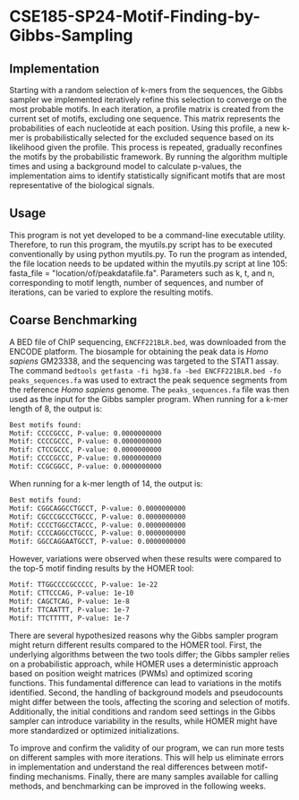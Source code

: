 # CSE185-SP24-Motif-Finding-by-Gibbs-Sampling
## Implementation
Starting with a random selection of k-mers from the sequences, the Gibbs sampler we implemented iteratively refine this selection to converge on the most probable motifs. In each iteration, a profile matrix is created from the current set of motifs, excluding one sequence. This matrix represents the probabilities of each nucleotide at each position. Using this profile, a new k-mer is probabilistically selected for the excluded sequence based on its likelihood given the profile. This process is repeated, gradually reconfines the motifs by the probabilistic framework. By running the algorithm multiple times and using a background model to calculate p-values, the implementation aims to identify statistically significant motifs that are most representative of the biological signals.
## Usage
This program is not yet developed to be a command-line executable utility. Therefore, to run this program, the myutils.py script has to be executed conventionally by using python myutils.py. To run the program as intended, the file location needs to be updated within the myutils.py script at line 105: fasta_file = "location/of/peakdatafile.fa". Parameters such as k, t, and n, corresponding to motif length, number of sequences, and number of iterations, can be varied to explore the resulting motifs.
## Coarse Benchmarking
A BED file of ChIP sequencing, `ENCFF221BLR.bed`, was downloaded from the ENCODE platform. The biosample for obtaining the peak data is *Homo sapiens* GM23338, and the sequencing was targeted to the STAT1 assay. The command `bedtools getfasta -fi hg38.fa -bed ENCFF221BLR.bed -fo peaks_sequences.fa` was used to extract the peak sequence segments from the reference *Homo sapiens* genome. The `peaks_sequences.fa` file was then used as the input for the Gibbs sampler program. When running for a k-mer length of 8, the output is:

```bash
Best motifs found:
Motif: CCCCGCCC, P-value: 0.0000000000
Motif: CCCCGCCC, P-value: 0.0000000000
Motif: CTCCGCCC, P-value: 0.0000000000
Motif: CCCCGCCC, P-value: 0.0000000000
Motif: CCGCGGCC, P-value: 0.0000000000
```

When running for a k-mer length of 14, the output is:

```bash
Best motifs found:
Motif: CGGCAGGCCTGCCT, P-value: 0.0000000000
Motif: CGCCCGCCCTGCCC, P-value: 0.0000000000
Motif: CCCCTGGCCTACCC, P-value: 0.0000000000
Motif: CCCCAGGCCTGCCC, P-value: 0.0000000000
Motif: GGCCAGGAATGCCT, P-value: 0.0000000000
```

However, variations were observed when these results were compared to the top-5 motif finding results by the HOMER tool:

```bash
Motif: TTGGCCCCGCCCCC, P-value: 1e-22
Motif: CTTCCCAG, P-value: 1e-10
Motif: CAGCTCAG, P-value: 1e-8
Motif: TTCAATTT, P-value: 1e-7
Motif: TTCTTTTT, P-value: 1e-7
```

There are several hypothesized reasons why the Gibbs sampler program might return different results compared to the HOMER tool. First, the underlying algorithms between the two tools differ; the Gibbs sampler relies on a probabilistic approach, while HOMER uses a deterministic approach based on position weight matrices (PWMs) and optimized scoring functions. This fundamental difference can lead to variations in the motifs identified. Second, the handling of background models and pseudocounts might differ between the tools, affecting the scoring and selection of motifs. Additionally, the initial conditions and random seed settings in the Gibbs sampler can introduce variability in the results, while HOMER might have more standardized or optimized initializations.

To improve and confirm the validity of our program, we can run more tests on different samples with more iterations. This will help us eliminate errors in implementation and understand the real differences between motif-finding mechanisms. Finally, there are many samples available for calling methods, and benchmarking can be improved in the following weeks.
